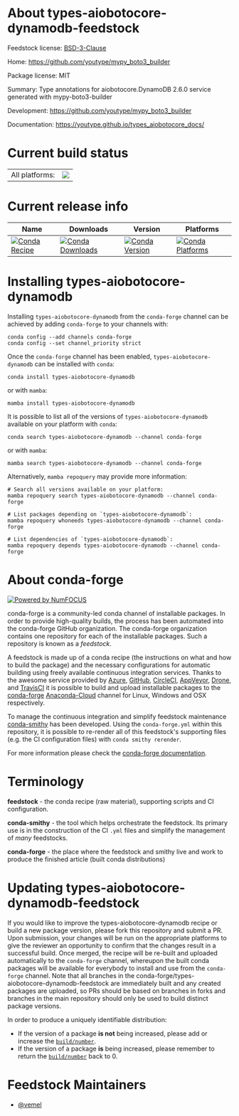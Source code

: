 About types-aiobotocore-dynamodb-feedstock
==========================================

Feedstock license: [BSD-3-Clause](https://github.com/conda-forge/types-aiobotocore-dynamodb-feedstock/blob/main/LICENSE.txt)

Home: https://github.com/youtype/mypy_boto3_builder

Package license: MIT

Summary: Type annotations for aiobotocore.DynamoDB 2.6.0 service generated with mypy-boto3-builder

Development: https://github.com/youtype/mypy_boto3_builder

Documentation: https://youtype.github.io/types_aiobotocore_docs/

Current build status
====================


<table><tr><td>All platforms:</td>
    <td>
      <a href="https://dev.azure.com/conda-forge/feedstock-builds/_build/latest?definitionId=16779&branchName=main">
        <img src="https://dev.azure.com/conda-forge/feedstock-builds/_apis/build/status/types-aiobotocore-dynamodb-feedstock?branchName=main">
      </a>
    </td>
  </tr>
</table>

Current release info
====================

| Name | Downloads | Version | Platforms |
| --- | --- | --- | --- |
| [![Conda Recipe](https://img.shields.io/badge/recipe-types--aiobotocore--dynamodb-green.svg)](https://anaconda.org/conda-forge/types-aiobotocore-dynamodb) | [![Conda Downloads](https://img.shields.io/conda/dn/conda-forge/types-aiobotocore-dynamodb.svg)](https://anaconda.org/conda-forge/types-aiobotocore-dynamodb) | [![Conda Version](https://img.shields.io/conda/vn/conda-forge/types-aiobotocore-dynamodb.svg)](https://anaconda.org/conda-forge/types-aiobotocore-dynamodb) | [![Conda Platforms](https://img.shields.io/conda/pn/conda-forge/types-aiobotocore-dynamodb.svg)](https://anaconda.org/conda-forge/types-aiobotocore-dynamodb) |

Installing types-aiobotocore-dynamodb
=====================================

Installing `types-aiobotocore-dynamodb` from the `conda-forge` channel can be achieved by adding `conda-forge` to your channels with:

```
conda config --add channels conda-forge
conda config --set channel_priority strict
```

Once the `conda-forge` channel has been enabled, `types-aiobotocore-dynamodb` can be installed with `conda`:

```
conda install types-aiobotocore-dynamodb
```

or with `mamba`:

```
mamba install types-aiobotocore-dynamodb
```

It is possible to list all of the versions of `types-aiobotocore-dynamodb` available on your platform with `conda`:

```
conda search types-aiobotocore-dynamodb --channel conda-forge
```

or with `mamba`:

```
mamba search types-aiobotocore-dynamodb --channel conda-forge
```

Alternatively, `mamba repoquery` may provide more information:

```
# Search all versions available on your platform:
mamba repoquery search types-aiobotocore-dynamodb --channel conda-forge

# List packages depending on `types-aiobotocore-dynamodb`:
mamba repoquery whoneeds types-aiobotocore-dynamodb --channel conda-forge

# List dependencies of `types-aiobotocore-dynamodb`:
mamba repoquery depends types-aiobotocore-dynamodb --channel conda-forge
```


About conda-forge
=================

[![Powered by
NumFOCUS](https://img.shields.io/badge/powered%20by-NumFOCUS-orange.svg?style=flat&colorA=E1523D&colorB=007D8A)](https://numfocus.org)

conda-forge is a community-led conda channel of installable packages.
In order to provide high-quality builds, the process has been automated into the
conda-forge GitHub organization. The conda-forge organization contains one repository
for each of the installable packages. Such a repository is known as a *feedstock*.

A feedstock is made up of a conda recipe (the instructions on what and how to build
the package) and the necessary configurations for automatic building using freely
available continuous integration services. Thanks to the awesome service provided by
[Azure](https://azure.microsoft.com/en-us/services/devops/), [GitHub](https://github.com/),
[CircleCI](https://circleci.com/), [AppVeyor](https://www.appveyor.com/),
[Drone](https://cloud.drone.io/welcome), and [TravisCI](https://travis-ci.com/)
it is possible to build and upload installable packages to the
[conda-forge](https://anaconda.org/conda-forge) [Anaconda-Cloud](https://anaconda.org/)
channel for Linux, Windows and OSX respectively.

To manage the continuous integration and simplify feedstock maintenance
[conda-smithy](https://github.com/conda-forge/conda-smithy) has been developed.
Using the ``conda-forge.yml`` within this repository, it is possible to re-render all of
this feedstock's supporting files (e.g. the CI configuration files) with ``conda smithy rerender``.

For more information please check the [conda-forge documentation](https://conda-forge.org/docs/).

Terminology
===========

**feedstock** - the conda recipe (raw material), supporting scripts and CI configuration.

**conda-smithy** - the tool which helps orchestrate the feedstock.
                   Its primary use is in the construction of the CI ``.yml`` files
                   and simplify the management of *many* feedstocks.

**conda-forge** - the place where the feedstock and smithy live and work to
                  produce the finished article (built conda distributions)


Updating types-aiobotocore-dynamodb-feedstock
=============================================

If you would like to improve the types-aiobotocore-dynamodb recipe or build a new
package version, please fork this repository and submit a PR. Upon submission,
your changes will be run on the appropriate platforms to give the reviewer an
opportunity to confirm that the changes result in a successful build. Once
merged, the recipe will be re-built and uploaded automatically to the
`conda-forge` channel, whereupon the built conda packages will be available for
everybody to install and use from the `conda-forge` channel.
Note that all branches in the conda-forge/types-aiobotocore-dynamodb-feedstock are
immediately built and any created packages are uploaded, so PRs should be based
on branches in forks and branches in the main repository should only be used to
build distinct package versions.

In order to produce a uniquely identifiable distribution:
 * If the version of a package **is not** being increased, please add or increase
   the [``build/number``](https://docs.conda.io/projects/conda-build/en/latest/resources/define-metadata.html#build-number-and-string).
 * If the version of a package **is** being increased, please remember to return
   the [``build/number``](https://docs.conda.io/projects/conda-build/en/latest/resources/define-metadata.html#build-number-and-string)
   back to 0.

Feedstock Maintainers
=====================

* [@vemel](https://github.com/vemel/)

